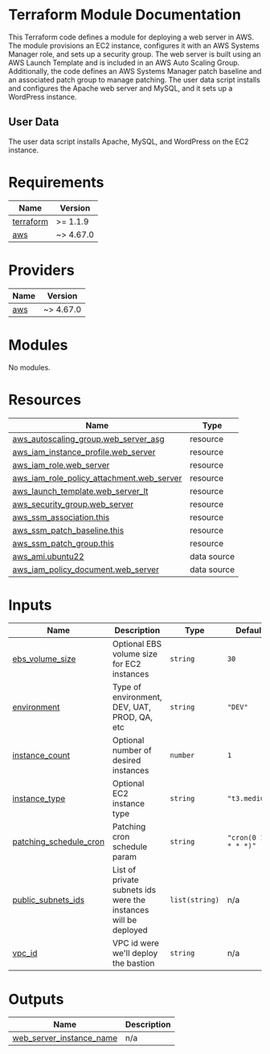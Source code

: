 <!-- BEGIN_TF_DOCS -->
# Terraform Module Documentation

This Terraform code defines a module for deploying a web server in AWS. The module provisions an EC2 instance, configures it with an AWS Systems Manager role,
and sets up a security group. The web server is built using an AWS Launch Template and is included in an AWS Auto Scaling Group.
Additionally, the code defines an AWS Systems Manager patch baseline and an associated patch group to manage patching.
The user data script installs and configures the Apache web server and MySQL, and it sets up a WordPress instance.

## User Data

The user data script installs Apache, MySQL, and WordPress on the EC2 instance.

# Requirements

| Name | Version |
|------|---------|
| <a name="requirement_terraform"></a> [terraform](#requirement\_terraform) | >= 1.1.9 |
| <a name="requirement_aws"></a> [aws](#requirement\_aws) | ~> 4.67.0 |

# Providers

| Name | Version |
|------|---------|
| <a name="provider_aws"></a> [aws](#provider\_aws) | ~> 4.67.0 |

# Modules

No modules.

# Resources

| Name | Type |
|------|------|
| [aws_autoscaling_group.web_server_asg](https://registry.terraform.io/providers/hashicorp/aws/latest/docs/resources/autoscaling_group) | resource |
| [aws_iam_instance_profile.web_server](https://registry.terraform.io/providers/hashicorp/aws/latest/docs/resources/iam_instance_profile) | resource |
| [aws_iam_role.web_server](https://registry.terraform.io/providers/hashicorp/aws/latest/docs/resources/iam_role) | resource |
| [aws_iam_role_policy_attachment.web_server](https://registry.terraform.io/providers/hashicorp/aws/latest/docs/resources/iam_role_policy_attachment) | resource |
| [aws_launch_template.web_server_lt](https://registry.terraform.io/providers/hashicorp/aws/latest/docs/resources/launch_template) | resource |
| [aws_security_group.web_server](https://registry.terraform.io/providers/hashicorp/aws/latest/docs/resources/security_group) | resource |
| [aws_ssm_association.this](https://registry.terraform.io/providers/hashicorp/aws/latest/docs/resources/ssm_association) | resource |
| [aws_ssm_patch_baseline.this](https://registry.terraform.io/providers/hashicorp/aws/latest/docs/resources/ssm_patch_baseline) | resource |
| [aws_ssm_patch_group.this](https://registry.terraform.io/providers/hashicorp/aws/latest/docs/resources/ssm_patch_group) | resource |
| [aws_ami.ubuntu22](https://registry.terraform.io/providers/hashicorp/aws/latest/docs/data-sources/ami) | data source |
| [aws_iam_policy_document.web_server](https://registry.terraform.io/providers/hashicorp/aws/latest/docs/data-sources/iam_policy_document) | data source |

# Inputs

| Name | Description | Type | Default | Required |
|------|-------------|------|---------|:--------:|
| <a name="input_ebs_volume_size"></a> [ebs\_volume\_size](#input\_ebs\_volume\_size) | Optional EBS volume size for EC2 instances | `string` | `30` | no |
| <a name="input_environment"></a> [environment](#input\_environment) | Type of environment, DEV, UAT, PROD, QA, etc | `string` | `"DEV"` | no |
| <a name="input_instance_count"></a> [instance\_count](#input\_instance\_count) | Optional number of desired instances | `number` | `1` | no |
| <a name="input_instance_type"></a> [instance\_type](#input\_instance\_type) | Optional EC2 instance type | `string` | `"t3.medium"` | no |
| <a name="input_patching_schedule_cron"></a> [patching\_schedule\_cron](#input\_patching\_schedule\_cron) | Patching cron schedule param | `string` | `"cron(0 1 ? * * *)"` | no |
| <a name="input_public_subnets_ids"></a> [public\_subnets\_ids](#input\_public\_subnets\_ids) | List of private subnets ids were the instances will be deployed | `list(string)` | n/a | yes |
| <a name="input_vpc_id"></a> [vpc\_id](#input\_vpc\_id) | VPC id were we'll deploy the bastion | `string` | n/a | yes |

# Outputs

| Name | Description |
|------|-------------|
| <a name="output_web_server_instance_name"></a> [web\_server\_instance\_name](#output\_web\_server\_instance\_name) | n/a |
<!-- END_TF_DOCS -->
